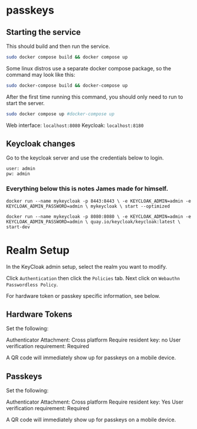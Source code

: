 # passkeys

## Starting the service

This should build and then run the service. 

```sh
sudo docker compose build && docker compose up
```

Some linux distros use a separate docker compose package, so the command may look like this: 
```sh
sudo docker-compose build && docker-compose up
```

After the first time running this command, you should only need to run to start the server. 

```sh
sudo docker compose up #docker-compose up
```


Web interface: `localhost:8080`
Keycloak: `localhost:8180`



## Keycloak changes

Go to the keycloak server and use the credentials below to login. 

```
user: admin
pw: admin
```

### Everything below this is notes James made for himself. 




```
docker run --name mykeycloak -p 8443:8443 \ -e KEYCLOAK_ADMIN=admin -e KEYCLOAK_ADMIN_PASSWORD=admin \ mykeycloak \ start --optimized

docker run --name mykeycloak -p 8080:8080 \ -e KEYCLOAK_ADMIN=admin -e KEYCLOAK_ADMIN_PASSWORD=admin \ quay.io/keycloak/keycloak:latest \ start-dev
```


# Realm Setup
In the KeyCloak admin setup, select the realm you want to modify. 

Click `Authentication` then click the `Policies` tab. Next click on `Webauthn Passwordless Policy`. 

For hardware token or passkey specific information, see below.
## Hardware Tokens
Set the following: 

Authenticator Attachment: Cross platform
Require resident key: no
User verification requirement: Required

A QR code will immediately show up for passkeys on a mobile device. 
## Passkeys

Set the following: 

Authenticator Attachment: Cross platform
Require resident key: Yes
User verification requirement: Required

A QR code will immediately show up for passkeys on a mobile device. 